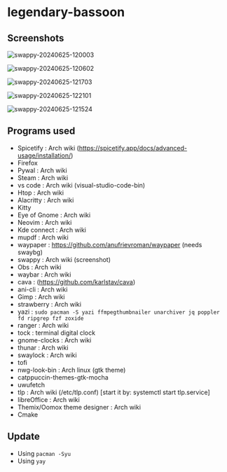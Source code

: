 # legendary-bassoon
## Screenshots

![swappy-20240625-120003](https://github.com/notsuju/legendary-bassoon/assets/131643792/81ff1886-15c4-4a40-b439-445ea364f7be)

![swappy-20240625-120602](https://github.com/notsuju/legendary-bassoon/assets/131643792/f7d499b3-3c73-40e2-9bf1-2acd1299fd83)

![swappy-20240625-121703](https://github.com/notsuju/legendary-bassoon/assets/131643792/b3ac56e7-ac9c-4a23-96ed-91df8b910759)

![swappy-20240625-122101](https://github.com/notsuju/legendary-bassoon/assets/131643792/cccd2534-37df-4d0b-8458-e6c4d0967e30)

![swappy-20240625-121524](https://github.com/notsuju/legendary-bassoon/assets/131643792/01c5ef22-d13f-4653-97b8-02f5ef49014f)

## Programs used

+ Spicetify : Arch wiki (https://spicetify.app/docs/advanced-usage/installation/)
+ Firefox
+ Pywal : Arch wiki
+ Steam : Arch wiki
+ vs code : Arch wiki (visual-studio-code-bin)
+ Htop : Arch wiki
+ Alacritty : Arch wiki
+ Kitty 
+ Eye of Gnome : Arch wiki
+ Neovim : Arch wiki
+ Kde connect : Arch wiki
+ mupdf : Arch wiki
+ waypaper : https://github.com/anufrievroman/waypaper (needs swaybg)
+ swappy : Arch wiki (screenshot)
+ Obs : Arch wiki
+ waybar : Arch wiki
+ cava : (https://github.com/karlstav/cava)
+ ani-cli : Arch wiki
+ Gimp : Arch wiki
+ strawberry : Arch wiki
+ yazi : `sudo pacman -S yazi ffmpegthumbnailer unarchiver jq poppler fd ripgrep fzf zoxide`
+ ranger : Arch wiki
+ tock : terminal digital clock
+ gnome-clocks : Arch wiki
+ thunar : Arch wiki
+ swaylock : Arch wiki
+ tofi
+ nwg-look-bin : Arch linux (gtk theme)
+ catppuccin-themes-gtk-mocha
+ uwufetch
+ tlp : Arch wiki (/etc/tlp.conf) [start it by: systemctl start tlp.service]
+ libreOffice : Arch wiki
+ Themix/Oomox theme designer : Arch wiki
+ Cmake

## Update

+ Using `pacman -Syu`
+ Using `yay`
